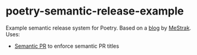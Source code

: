 # poetry-semantic-release-example
Example semantic release system for Poetry. 
Based on a [blog](https://devpress.csdn.net/cicd/62eca57d89d9027116a11693.html#devmenu6) by [MeStrak](https://github.com/MeStrak).
Uses:
- [Semantic PR](https://github.com/Ezard/semantic-prs) to enforce semantic PR titles
